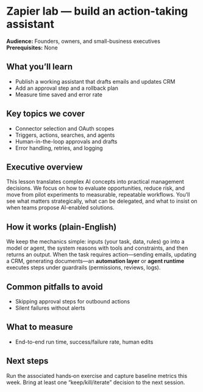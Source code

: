 # Zapier lab — build an action-taking assistant

**Audience:** Founders, owners, and small-business executives  
**Prerequisites:** None

## What you’ll learn
- Publish a working assistant that drafts emails and updates CRM
- Add an approval step and a rollback plan
- Measure time saved and error rate

## Key topics we cover
- Connector selection and OAuth scopes
- Triggers, actions, searches, and agents
- Human-in-the-loop approvals and drafts
- Error handling, retries, and logging

## Executive overview
This lesson translates complex AI concepts into practical management decisions. We focus on how to evaluate opportunities, reduce risk, and move from pilot experiments to measurable, repeatable workflows. You’ll see what matters strategically, what can be delegated, and what to insist on when teams propose AI-enabled solutions.


## How it works (plain-English)
We keep the mechanics simple: inputs (your task, data, rules) go into a model or agent, the system reasons with tools and constraints, and then returns an output. When the task requires action—sending emails, updating a CRM, generating documents—an **automation layer** or **agent runtime** executes steps under guardrails (permissions, reviews, logs).

## Common pitfalls to avoid
- Skipping approval steps for outbound actions
- Silent failures without alerts

## What to measure
- End-to-end run time, success/failure rate, human edits


## Next steps
Run the associated hands‑on exercise and capture baseline metrics this week. Bring at least one “keep/kill/iterate” decision to the next session.
